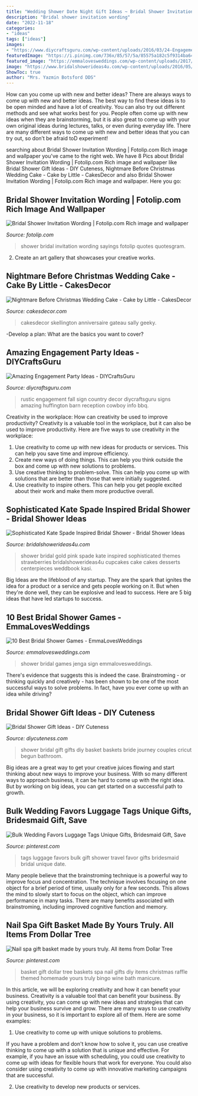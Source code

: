 ```yaml
---
title: "Wedding Shower Date Night Gift Ideas ~ Bridal Shower Invitation Wording"
description: "Bridal shower invitation wording"
date: "2022-11-18"
categories:
- "ideas"
tags: ["ideas"]
images:
- "https://www.diycraftsguru.com/wp-content/uploads/2016/03/24-Engagement-Party-Ideas.jpeg"
featuredImage: "https://i.pinimg.com/736x/85/57/5a/85575a182c5f9314ba64a02552d1ba01.jpg"
featured_image: "https://emmalovesweddings.com/wp-content/uploads/2017/08/sign-a-jenga-with-memories-bridal-shower-games.jpg"
image: "https://www.bridalshowerideas4u.com/wp-content/uploads/2016/05/Sophisticated-Kate-Spade-Inspired-Bridal-Shower-Strawberries.jpg"
ShowToc: true
author: "Mrs. Yazmin Botsford DDS"
---
```



How can you come up with new and better ideas?
There are always ways to come up with new and better ideas. The best way to find these ideas is to be open minded and have a lot of creativity. You can also try out different methods and see what works best for you. People often come up with new ideas when they are brainstorming, but it is also great to come up with your own original ideas during lectures, talks, or even during everyday life. There are many different ways to come up with new and better ideas that you can try out, so don’t be afraid toD experiment!

	

		
searching about Bridal Shower Invitation Wording | Fotolip.com Rich image and wallpaper you've came to the right web. We have 8 Pics about Bridal Shower Invitation Wording | Fotolip.com Rich image and wallpaper like Bridal Shower Gift Ideas - DIY Cuteness, Nightmare Before Christmas Wedding Cake - Cake by Little - CakesDecor and also Bridal Shower Invitation Wording | Fotolip.com Rich image and wallpaper. Here you go:
		
    
## Bridal Shower Invitation Wording | Fotolip.com Rich Image And Wallpaper

<img loading=lazy src="http://www.fotolip.com/wp-content/uploads/2016/05/Bridal-Shower-Invitation-Wording-7.jpg" onerror="this.onerror=null;this.src='https://tse2.mm.bing.net/th?id=OIP.FCd88DInllVfxboqM9BlEQHaKX&amp;pid=15.1';" alt="Bridal Shower Invitation Wording | Fotolip.com Rich image and wallpaper">

_Source: fotolip.com_

>shower bridal invitation wording sayings fotolip quotes quotesgram. 

	

2. Create an art gallery that showcases your creative works.

    
## Nightmare Before Christmas Wedding Cake - Cake By Little - CakesDecor

<img loading=lazy src="https://pic.cakesdecor.com/m/rc7kpt7lubdyu9ndgag4.jpg" onerror="this.onerror=null;this.src='https://tse2.mm.bing.net/th?id=OIP.CWe9uQwk8E929Dx6RrorRQHaL3&amp;pid=15.1';" alt="Nightmare Before Christmas Wedding Cake - Cake by Little - CakesDecor">

_Source: cakesdecor.com_

>cakesdecor skellington anniversaire gateau sally geeky. 

	

-Develop a plan: What are the basics you want to cover?

    
## Amazing Engagement Party Ideas - DIYCraftsGuru

<img loading=lazy src="https://www.diycraftsguru.com/wp-content/uploads/2016/03/24-Engagement-Party-Ideas.jpeg" onerror="this.onerror=null;this.src='https://tse2.mm.bing.net/th?id=OIP.-DUdzqor5dGrOo0hMxiBTQHaLH&amp;pid=15.1';" alt="Amazing Engagement Party Ideas - DIYCraftsGuru">

_Source: diycraftsguru.com_

>rustic engagement fall sign country decor diycraftsguru signs amazing huffington barn reception cowboy info bbq. 

	

Creativity in the workplace: How can creativity be used to improve productivity?
Creativity is a valuable tool in the workplace, but it can also be used to improve productivity. Here are five ways to use creativity in the workplace: 
1. Use creativity to come up with new ideas for products or services. This can help you save time and improve efficiency. 
2. Create new ways of doing things. This can help you think outside the box and come up with new solutions to problems. 
3. Use creative thinking to problem-solve. This can help you come up with solutions that are better than those that were initially suggested. 
4. Use creativity to inspire others. This can help you get people excited about their work and make them more productive overall. 

    
## Sophisticated Kate Spade Inspired Bridal Shower - Bridal Shower Ideas

<img loading=lazy src="https://www.bridalshowerideas4u.com/wp-content/uploads/2016/05/Sophisticated-Kate-Spade-Inspired-Bridal-Shower-Strawberries.jpg" onerror="this.onerror=null;this.src='https://tse2.mm.bing.net/th?id=OIP.IR1i_03-tSMLZz-hGfVXBwHaLG&amp;pid=15.1';" alt="Sophisticated Kate Spade Inspired Bridal Shower - Bridal Shower Ideas">

_Source: bridalshowerideas4u.com_

>shower bridal gold pink spade kate inspired sophisticated themes strawberries bridalshowerideas4u cupcakes cake cakes desserts centerpieces weddbook kasi. 

	

Big Ideas are the lifeblood of any startup. They are the spark that ignites the idea for a product or a service and gets people working on it. But when they're done well, they can be explosive and lead to success. Here are 5 big ideas that have led startups to success.

    
## 10 Best Bridal Shower Games - EmmaLovesWeddings

<img loading=lazy src="https://emmalovesweddings.com/wp-content/uploads/2017/08/sign-a-jenga-with-memories-bridal-shower-games.jpg" onerror="this.onerror=null;this.src='https://tse4.mm.bing.net/th?id=OIP.T2P3kt-_z1Ozjv0fVfFVFAHaLI&amp;pid=15.1';" alt="10 Best Bridal Shower Games - EmmaLovesWeddings">

_Source: emmalovesweddings.com_

>shower bridal games jenga sign emmalovesweddings. 

	

There's evidence that suggests this is indeed the case. Brainstroming - or thinking quickly and creatively - has been shown to be one of the most successful ways to solve problems. In fact, have you ever come up with an idea while driving?

    
## Bridal Shower Gift Ideas - DIY Cuteness

<img loading=lazy src="https://diycuteness.com/wp-content/uploads/2019/12/bridal-shower-gift-ideas-9.jpg" onerror="this.onerror=null;this.src='https://tse3.mm.bing.net/th?id=OIP.z_Kg40CYU5iYBPA0d61xMQHaJ3&amp;pid=15.1';" alt="Bridal Shower Gift Ideas - DIY Cuteness">

_Source: diycuteness.com_

>shower bridal gift gifts diy basket baskets bride journey couples cricut begun bathroom. 

	

Big ideas are a great way to get your creative juices flowing and start thinking about new ways to improve your business. With so many different ways to approach business, it can be hard to come up with the right idea. But by working on big ideas, you can get started on a successful path to growth.

    
## Bulk Wedding Favors Luggage Tags Unique Gifts, Bridesmaid Gift, Save

<img loading=lazy src="https://i.pinimg.com/736x/85/57/5a/85575a182c5f9314ba64a02552d1ba01.jpg" onerror="this.onerror=null;this.src='https://tse4.mm.bing.net/th?id=OIP.MxxtCw0kssU6BIP7i54DhQHaHa&amp;pid=15.1';" alt="Bulk Wedding Favors Luggage Tags Unique Gifts, Bridesmaid Gift, Save">

_Source: pinterest.com_

>tags luggage favors bulk gift shower travel favor gifts bridesmaid bridal unique date. 

	

Many people believe that the brainstroming technique is a powerful way to improve focus and concentration. The technique involves focusing on one object for a brief period of time, usually only for a few seconds. This allows the mind to slowly start to focus on the object, which can improve performance in many tasks. There are many benefits associated with brainstroming, including improved cognitive function and memory.

    
## Nail Spa Gift Basket Made By Yours Truly. All Items From Dollar Tree

<img loading=lazy src="https://s-media-cache-ak0.pinimg.com/736x/e6/5f/b2/e65fb2a1477a5321108509c6b6fef9c6.jpg" onerror="this.onerror=null;this.src='https://tse2.mm.bing.net/th?id=OIP.jqq44k_anmO_aF8XwLM6xQHaHn&amp;pid=15.1';" alt="Nail spa gift basket made by yours truly. All items from Dollar Tree">

_Source: pinterest.com_

>basket gift dollar tree baskets spa nail gifts diy items christmas raffle themed homemade yours truly bingo wine bath manicure. 

	

In this article, we will be exploring creativity and how it can benefit your business.
Creativity is a valuable tool that can benefit your business. By using creativity, you can come up with new ideas and strategies that can help your business survive and grow. There are many ways to use creativity in your business, so it is important to explore all of them. Here are some examples:
1. Use creativity to come up with unique solutions to problems.

If you have a problem and don't know how to solve it, you can use creative thinking to come up with a solution that is unique and effective. For example, if you have an issue with scheduling, you could use creativity to come up with ideas for flexible hours that work for everyone. You could also consider using creativity to come up with innovative marketing campaigns that are successful.

2. Use creativity to develop new products or services.

